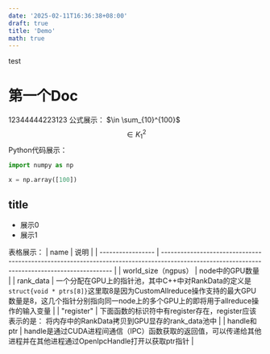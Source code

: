 ```yaml
---
date: '2025-02-11T16:36:38+08:00'
draft: true
title: 'Demo'
math: true
---
```

test
# 第一个Doc
12344444223123
公式展示：
$\in \sum_{10}^{100}$
$$\in K_1^2$$
Python代码展示：
```Python {filename="hello.py",linenos=table,linenostart=42} 
import numpy as np

x = np.array([100])
```

## title
- 展示0
- 展示1

表格展示：
| name              | 说明                                                                                                                                            |
| ----------------- | --------------------------------------------------------------------------------------------------------------------------------------------- |
| world_size（ngpus） | node中的GPU数量                                                                                                                                   |
| rank_data         | 一个分配在GPU上的指针池，其中C++中对RankData的定义是 ``struct{void * ptrs[8]}``这里取8是因为CustomAllreduce操作支持的最大GPU数量是8，这几个指针分别指向同一node上的多个GPU上的即将用于allreduce操作的输入变量 |
| "register"        | 下面函数的标识符中有register存在，register应该表示的是： 将内存中的RankData拷贝到GPU显存的rank_data池中                                                                        |
| handle和ptr        | handle是通过CUDA进程间通信（IPC）函数获取的返回值，可以传递给其他进程并在其他进程通过OpenIpcHandle打开以获取ptr指针                                                                      |

